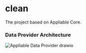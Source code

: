 # clean

The project based on Appliable Core.

### Data Provider Architecture
![Appliable Data Provider drawio](https://user-images.githubusercontent.com/10762970/140954453-f0746180-f42b-4f36-8fb1-04e4e5de9495.png)
